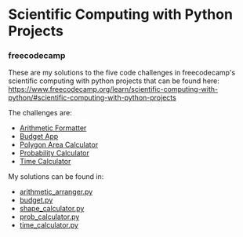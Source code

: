 # Scientific Computing with Python Projects
### freecodecamp

These are my solutions to the five code challenges in freecodecamp's scientific computing with python projects that can
be found here: 
https://www.freecodecamp.org/learn/scientific-computing-with-python/#scientific-computing-with-python-projects

The challenges are:
* [Arithmetic Formatter](Arithmetic%20Formatter/README.md)
* [Budget App](Budget%20App/README.md)
* [Polygon Area Calculator](Polygon%20Area%20Calculator/README.md)
* [Probability Calculator](Probability%20Calculator/README.md)
* [Time Calculator](Time%20Calculator/README.md)

My solutions can be found in:
* [arithmetic_arranger.py](Arithmetic%20Formatter/arithmetic_arranger.py)
* [budget.py](Budget%20App/budget.py)
* [shape_calculator.py](Polygon%20Area%20Calculator/shape_calculator.py)
* [prob_calculator.py](Probability%20Calculator/prob_calculator.py)
* [time_calculator.py](Time%20Calculator/time_calculator.py)